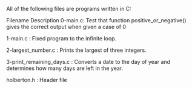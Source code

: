 All of the following files are programs written in C:

Filename	 Description
0-main.c:	Test that function positive_or_negative() gives the correct output when given a case of 0

1-main.c :	Fixed program to the infinite loop.

2-largest_number.c : Prints the largest of three integers.

3-print_remaining_days.c : Converts a date to the day of year and determines how many days are left in the year.

holberton.h : Header file
